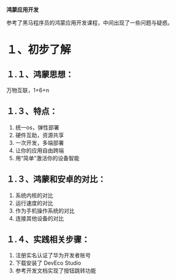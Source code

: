 **鸿蒙应用开发**

参考了黑马程序员的鸿蒙应用开发课程，中间出现了一些问题与疑惑。

# １、初步了解

## **１.１、鸿蒙思想**：

万物互联，1+6+n

## **１.３、特点：**

1. 统一os，弹性部署
2. 硬件互助，资源共享
3. 一次开发，多端部署
4. 让你的应用自由跨端
5. 用“简单”激活你的设备智能 

## **１.３、鸿蒙和安卓的对比：**

1. 系统内核的对比
2. 运行速度的对比
3. 作为手机操作系统的对比
4. 连接其他设备的对比

## **１.４、实践相关步骤：**

1. 注册实名认证了华为开发者账号
2. 下载安装了 DevEco Studio
3. 参考开发文档实现了按钮跳转功能

